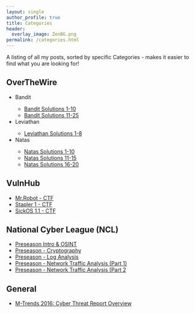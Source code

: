 ```yaml
---
layout: single
author_profile: true
title: Categories
header:
  overlay_image: ZenBG.png
permalink: /categories.html
---
```


A listing of all my posts, sorted by specific Categories - makes it easier to find what you are looking for!

<h2>OverTheWire</h2>
<ul>

<li>Bandit</li>
<ul>
<li><a href="https://jhalon.github.io/over-the-wire-bandit1/">Bandit Solutions 1-10</a></li>
<li><a href="https://jhalon.github.io/over-the-wire-bandit2/">Bandit Solutions 11-25</a></li>
</ul>

<li>Leviathan</li>
<ul>
<li><a href="https://jhalon.github.io/over-the-wire-leviathan/">Leviathan Solutions 1-8</a></li>
</ul>

<li>Natas</li>
<ul>
<li><a href="https://jhalon.github.io/over-the-wire-natas1/">Natas Solutions 1-10</a></li>
<li><a href="https://jhalon.github.io/over-the-wire-natas2/">Natas Solutions 11-15</a></li>
<li><a href="https://jhalon.github.io/over-the-wire-natas3/">Natas Solutions 16-20</a></li>
</ul>

</ul>

<h2>VulnHub</h2>
<ul>
<li><a href="https://jhalon.github.io/vulnhub-mr-robot1/">Mr.Robot - CTF</a></li>
<li><a href="https://jhalon.github.io/vulnhub-stapler1/">Stapler 1 - CTF</a></li>
<li><a href="https://jhalon.github.io/vulnhub-sick-os1/">SickOS 1.1 - CTF</a></li>
</ul>

<h2>National Cyber League (NCL)</h2>
<ul>
<li><a href="https://jhalon.github.io/ncl-intro-osint/">Preseason Intro & OSINT</a></li>
<li><a href="">Preseason - Cryptography</a></li>
<li><a href="">Preseason - Log Analysis</a></li>
<li><a href="">Preseason - Network Traffic Analysis (Part 1)</a></li>
<li><a href="">Preseason - Network Traffic Analysis (Part 2</a></li>
</ul>

<h2>General</h2>
<ul>
<li><a href="https://jhalon.github.io/m-trends-fireeye-report-overview/">M-Trends 2016: Cyber Threat Report Overview</a></li>
</ul>
